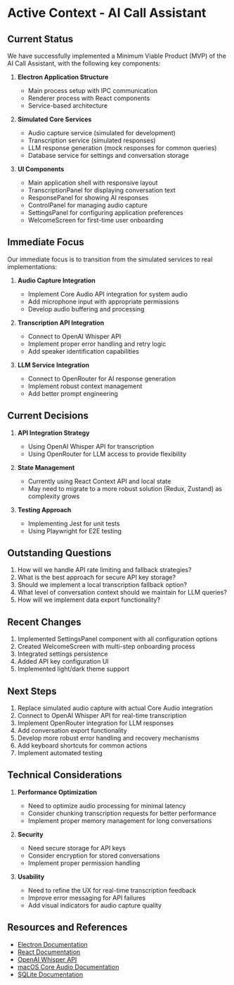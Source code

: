 # Active Context - AI Call Assistant

## Current Status

We have successfully implemented a Minimum Viable Product (MVP) of the AI Call Assistant, with the following key components:

1. **Electron Application Structure**
   - Main process setup with IPC communication
   - Renderer process with React components
   - Service-based architecture

2. **Simulated Core Services**
   - Audio capture service (simulated for development)
   - Transcription service (simulated responses)
   - LLM response generation (mock responses for common queries)
   - Database service for settings and conversation storage

3. **UI Components**
   - Main application shell with responsive layout
   - TranscriptionPanel for displaying conversation text
   - ResponsePanel for showing AI responses
   - ControlPanel for managing audio capture
   - SettingsPanel for configuring application preferences
   - WelcomeScreen for first-time user onboarding

## Immediate Focus

Our immediate focus is to transition from the simulated services to real implementations:

1. **Audio Capture Integration**
   - Implement Core Audio API integration for system audio
   - Add microphone input with appropriate permissions
   - Develop audio buffering and processing

2. **Transcription API Integration**
   - Connect to OpenAI Whisper API
   - Implement proper error handling and retry logic
   - Add speaker identification capabilities

3. **LLM Service Integration**
   - Connect to OpenRouter for AI response generation
   - Implement robust context management
   - Add better prompt engineering

## Current Decisions

1. **API Integration Strategy**
   - Using OpenAI Whisper API for transcription
   - Using OpenRouter for LLM access to provide flexibility

2. **State Management**
   - Currently using React Context API and local state
   - May need to migrate to a more robust solution (Redux, Zustand) as complexity grows

3. **Testing Approach**
   - Implementing Jest for unit tests
   - Using Playwright for E2E testing

## Outstanding Questions

1. How will we handle API rate limiting and fallback strategies?
2. What is the best approach for secure API key storage?
3. Should we implement a local transcription fallback option?
4. What level of conversation context should we maintain for LLM queries?
5. How will we implement data export functionality?

## Recent Changes

1. Implemented SettingsPanel component with all configuration options
2. Created WelcomeScreen with multi-step onboarding process
3. Integrated settings persistence
4. Added API key configuration UI
5. Implemented light/dark theme support

## Next Steps

1. Replace simulated audio capture with actual Core Audio integration
2. Connect to OpenAI Whisper API for real-time transcription
3. Implement OpenRouter integration for LLM responses
4. Add conversation export functionality
5. Develop more robust error handling and recovery mechanisms
6. Add keyboard shortcuts for common actions
7. Implement automated testing

## Technical Considerations

1. **Performance Optimization**
   - Need to optimize audio processing for minimal latency
   - Consider chunking transcription requests for better performance
   - Implement proper memory management for long conversations

2. **Security**
   - Need secure storage for API keys
   - Consider encryption for stored conversations
   - Implement proper permission handling

3. **Usability**
   - Need to refine the UX for real-time transcription feedback
   - Improve error messaging for API failures
   - Add visual indicators for audio capture quality

## Resources and References

- [Electron Documentation](https://www.electronjs.org/docs/latest/)
- [React Documentation](https://reactjs.org/docs/getting-started.html)
- [OpenAI Whisper API](https://beta.openai.com/docs/api-reference/audio)
- [macOS Core Audio Documentation](https://developer.apple.com/documentation/coreaudio)
- [SQLite Documentation](https://www.sqlite.org/docs.html) 